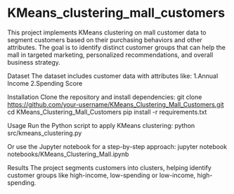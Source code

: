 # KMeans_clustering_mall_customers
This project implements KMeans clustering on mall customer data to segment customers based on their purchasing behaviors and other attributes. The goal is to identify distinct customer groups that can help the mall in targeted marketing, personalized recommendations, and overall business strategy.

Dataset
The dataset includes customer data with attributes like:
1.Annual Income
2.Spending Score

Installation
Clone the repository and install dependencies:
git clone https://github.com/your-username/KMeans_Clustering_Mall_Customers.git
cd KMeans_Clustering_Mall_Customers
pip install -r requirements.txt

Usage
Run the Python script to apply KMeans clustering:
python src/kmeans_clustering.py

Or use the Jupyter notebook for a step-by-step approach:
jupyter notebook notebooks/KMeans_Clustering_Mall.ipynb

Results
The project segments customers into clusters, helping identify customer groups like high-income, low-spending or low-income, high-spending.
